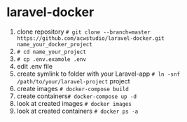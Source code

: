 # laravel-docker

1. clone repository `# git clone --branch=master https://github.com/acwstudio/laravel-docker.git name_your_docker_project`
2. `# cd name_your_project`
3. `# cp .env.examole .env`
4. edit .env file
5. create symlink to folder with your Laravel-app `# ln -snf /path/to/your/laravel-project` project
6. create images `# docker-compose build`
7. create containers`# docker-compose up -d`
8. look at created images `# docker images`
9. look at created containers `# docker ps -a`
